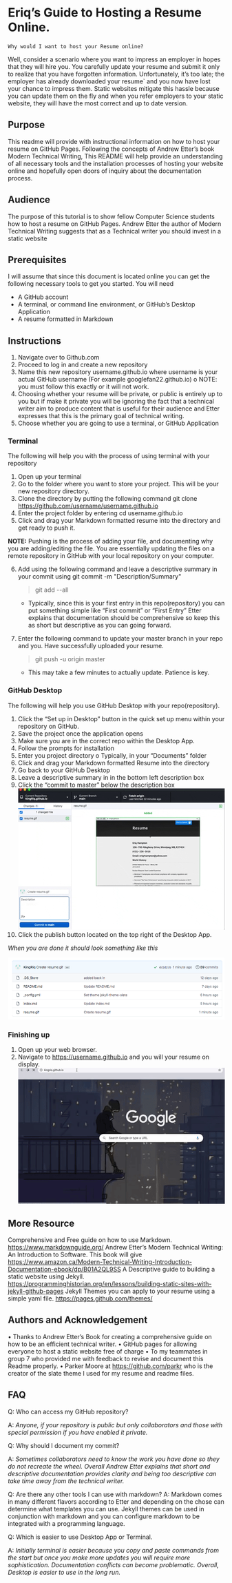  # Eriq’s Guide to Hosting a Resume Online.

    Why would I want to host your Resume online?

Well, consider a scenario where you want to impress an employer in hopes that they will hire you. You carefully update your resume and submit it only to realize that you have forgotten information. Unfortunately, it’s too late; the employer has already downloaded your resume` and you now have lost your chance to impress them. 
Static websites mitigate this hassle because you can update them on the fly and when you refer employers to your static website, they will have the most correct and up to date version. 

## Purpose

This readme will provide with instructional information on how to host your resume on GitHub Pages. Following the concepts of Andrew Etter’s book Modern Technical Writing, This README will help provide an understanding of all necessary tools and the installation processes of hosting your website online and hopefully open doors of inquiry about the documentation process.

## Audience

The purpose of this tutorial is to show fellow Computer Science students how to host a resume on GitHub Pages. Andrew Etter the author of Modern Technical Writing suggests that as a Technical writer you should invest in a static website


## Prerequisites

I will assume that since this document is located online you can get the following necessary tools to get you started.
You will need
* A GitHub account
* 	A terminal, or command line environment, or GitHub’s Desktop Application
* 	A resume formatted in Markdown

## Instructions


1. Navigate over to Github.com 
2.	Proceed to log in and create a new repository
3.	Name this new repository username.github.io where username is your actual GitHub username (For example googlefan22.github.io)
o	NOTE: you must follow this exactly or it will not work.
4.	 Choosing whether your resume will be private, or public is entirely up to you but if make it private you will be ignoring the fact that a technical writer aim to produce content that is useful for their audience and Etter expresses that this is the primary goal of technical writing.
5.	Choose whether you are going to use a terminal, or GitHub Application
### Terminal
The following will help you with the process of using terminal with your repository
1.	Open up your terminal
2.	Go to the folder where you want to store your project. This will be your new repository directory.
3.	Clone the directory by putting the following command
git clone https://github.com/username/username.github.io
4.	Enter the project folder by entering cd username.github.io
5.	Click and drag your Markdown formatted resume into the directory and get ready to push it.

**NOTE:** Pushing is the process of adding your file, and documenting why you are adding/editing the file. You are essentially updating the files on a remote repository in GitHub with your local repository on your computer.

6.	Add using the following command and leave a descriptive summary in your commit using git commit -m "Description/Summary"
    >git add --all

    * Typically, since this is your first entry in this repo(repository) you can put something simple like “First commit” or “First Entry” 
 	Etter explains that documentation should be comprehensive so keep this as short but descriptive as you can going forward.

7.	Enter the following command to update your master branch in your repo  and you. Have successfully uploaded your resume. 
    >git push -u origin master 

    
    

    *	This may take a few minutes to actually update. Patience is key.






### GitHub Desktop

The following will help you use GitHub Desktop with your repo(repository).
1.	Click the “Set up in Desktop” button in the quick set up menu within your repository on GitHub.
2.	Save the project once the application opens
3.	Make sure you are in the correct repo within the Desktop App.
4.	Follow the prompts for installation
5.	Enter you project directory 
o	Typically, in your “Documents” folder
6.	Click and drag your Markdown formatted Resume into the directory
7.	Go back to your GitHub Desktop 
8.	Leave a descriptive summary in in the bottom left description box
9.	Click the “commit to master” below the description box
![Publishing to Git](desktopapp.gif)
10.	 Click the publish button located on the top right of the Desktop App.

*When you are done it should look something like this*


![Publishing to Git](repoupdated.png)



### Finishing up
1.	Open up your web browser.
2.	Navigate to https://username.github.io and you will your resume on display.
![Your resume is not on GitHub Pages](resume.gif)



## More Resource


Comprehensive and Free guide on how to use Markdown.
https://www.markdownguide.org/
Andrew Etter’s Modern Technical Writing: An Introduction to Software. This book will give
https://www.amazon.ca/Modern-Technical-Writing-Introduction-Documentation-ebook/dp/B01A2QL9SS
A Descriptive guide to building a static website using Jekyll.
https://programminghistorian.org/en/lessons/building-static-sites-with-jekyll-github-pages
Jekyll Themes you can apply to your resume using a simple yaml file.
https://pages.github.com/themes/



## Authors and Acknowledgement
•	Thanks to Andrew Etter’s Book for creating a comprehensive guide on how to be an efficient technical writer. 
•	GitHub pages for allowing everyone to host a static website free of charge
•	To my teammates in group 7 who provided me with feedback to revise and document this Readme properly.
•	Parker Moore at https://github.com/parkr who is the creator of the slate theme I used for my resume and readme files.

## FAQ

Q: Who can access my GitHub repository?

A: *Anyone, if your repository is public but only collaborators and those with special permission if you have enabled it private.*

Q: Why should I document my commit?

A: *Sometimes collaborators need to know the work you have done so they do not recreate the wheel. Overall Andrew Etter explains that short and descriptive documentation provides clarity and being too descriptive can take time away from the technical writer.*

Q: Are there any other tools I can use with markdown?
A: Markdown comes in many different flavors according to Etter and depending on the chose can determine what templates you can use. Jekyll themes can be used in conjunction with markdown and you can configure markdown to be integrated with a programming language.

Q: Which is easier to use Desktop App or Terminal.

A: *Initially terminal is easier because you copy and paste commands from the start but once you make more updates you will require more sophistication. Documentation conflicts can become problematic. Overall, Desktop is easier to use in the long run.*

